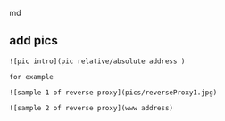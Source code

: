 

md



## add pics  

```
![pic intro](pic relative/absolute address )

for example

![sample 1 of reverse proxy](pics/reverseProxy1.jpg)

![sample 2 of reverse proxy](www address)


```